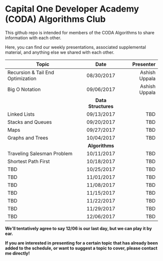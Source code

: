 # Capital One Developer Academy (CODA) Algorithms Club

This github repo is intended for members of the CODA Algorithms to share information with each other. 

Here, you can find our weekly presentations, associated supplemental material, and anything else we shared with each other.

<center>

| Topic        | Date           | Presenter  |
| ------------- |:-------------:| -----:|
| Recursion & Tail End Optimization      | 08/30/2017 | Ashish Uppala |
| Big O Notation      | 09/06/2017      |   Ashish Uppala |
|         |    **Data Structures** |	
| Linked Lists | 09/13/2017      |  TBD   |
| Stacks and Queues | 09/20/2017      |   TBD  |
| Maps | 09/27/2017      |   TBD  |
| Graphs and Trees | 10/04/2017      |  TBD   |
|         |    **Algorithms** | 
| Traveling Salesman Problem | 10/11/2017      |  TBD   |
| Shortest Path First | 10/18/2017      |  TBD   |
| TBD | 10/25/2017      |  TBD   |
| TBD | 11/01/2017      |  TBD   |
| TBD | 11/08/2017      |  TBD   |
| TBD | 11/15/2017      |  TBD   |
| TBD | 11/22/2017      |  TBD   |
| TBD | 11/29/2017      |  TBD   |
| TBD | 12/06/2017      |  TBD   |

</center>

**We'll tentatively agree to say 12/06 is our last day, but we can play it by ear.**

**If you are interested in presenting for a certain topic that has already been added to the schedule, or want to suggest a topic to cover, please contact me directly!**
